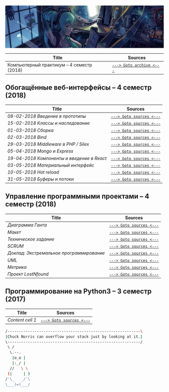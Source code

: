 ![](./pictures/header_picture.png)

Title | Sources
------------ | -------------
Компьютерный практикум – 4 семестр (2018) | [```---> Goto archive <---```](./computer_practice.md)


## Обогащённые веб-интерфейсы – 4 семестр (2018)

Title | Sources
------------ | -------------
_08-02-2018 Введение в прототипы_ | [```---> Goto sources <---```](https://github.com/EgorAlmikeev/js-prototypes)
_15-02-2018 Классы и наследование_ | [```---> Goto sources <---```](https://github.com/EgorAlmikeev/js-classes)
_01-03-2018 Сборка_ | [```---> Goto sources <---```](https://egoralmikeev.github.io/js/bundle/bundle.html)
_02-03-2018 Bind_ | [```---> Goto sources <---```](https://kodaktor.ru/bind02032018_31730)
_29-03-2018 Middleware в PHP / Silex_ | [```---> Goto sources <---```](https://github.com/EgorAlmikeev/php_math_application)
_05-04-2018 Mongo и Express_ | [```---> Goto sources <---```](https://github.com/EgorAlmikeev/Mongo05-04-2018)
_19-04-2018 Компоненты и введение в React_ | [```---> Goto sources <---```](https://github.com/EgorAlmikeev/react-components)
_03-05-2018 Материальный интерфейс_ | [```---> Goto sources <---```](https://github.com/EgorAlmikeev/material_ui)
_10-05-2018 Hot reload_ | [```---> Goto sources <---```](https://github.com/EgorAlmikeev/hot-reload)
_31-05-2018 Буферы и потоки_ | [```---> Goto sources <---```](https://github.com/EgorAlmikeev/js-buffers)


## Управление программными проектами – 4 семестр (2018)

Title | Sources
------------ | -------------
_Диаграмма Ганта_ | [```---> Goto sources <---```](https://github.com/ctel-prj-mng/1-gantt-60218-PrincessYork)
_Макет_ | [```---> Goto sources <---```](https://github.com/ctel-prj-mng/2-wireframe-130218-PrincessYork)
_Техническое задание_ | [```---> Goto sources <---```](https://github.com/ctel-prj-mng/3-tz-200218-PrincessYork)
_SCRUM_ | [```---> Goto sources <---```](https://github.com/ctel-prj-mng/4-scrum-060318-avokado)
_Доклад: Экстремальное программирование_ | [```---> Goto sources <---```](https://drive.google.com/file/d/143o063KVPIlKgVWjcCMhbdBHrmm7hzW4/view)
_UML_ | [```---> Goto sources <---```](https://github.com/ctel-prj-mng/7-uml-270318-EgorAlmikeev)
_Метрика_ | [```---> Goto sources <---```](https://docs.google.com/document/d/1RAedobM_Ec8fT3Yi8eqNhqWIA2X7pDgqqZLSy1V4yWw/edit)
_Проект LostNfound_ | [```---> Goto sources <---```](https://github.com/ctel-prj-mng/9-prj-15052018-lostnfound)


## Программирование на Python3 – 3 семестр (2017)

Title | Sources
------------ | -------------
_Content cell 1_ | [```---> Goto sources <---```]()

```bash
/-----------------------------------------------------------\
|Chuck Norris can overflow your stack just by looking at it.|
\-----------------------------------------------------------/
 \ /
  \.--.
   |o_o |
   |:_/ |
  //   \ \
 (|     | )
/'\_   _/`\
\___)=(___/ 

```
